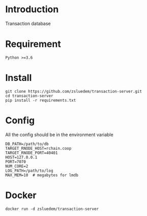 # Introduction

Transaction database

# Requirement

    Python >=3.6

# Install

    git clone https://github.com/zsluedem/transaction-server.git
    cd transaction-server
    pip install -r requirements.txt
    
# Config

All the config should be in the environment variable

    DB_PATH=/path/to/db
    TARGET_RNODE_HOST=rchain.coop
    TARGET_RNODE_PORT=40401
    HOST=127.0.0.1
    PORT=7070
    NUM_CORE=2
    LOG_PATH=/path/to/log
    MAX_MEM=10  # megabytes for lmdb

# Docker

    docker run -d zsluedem/transaction-server


